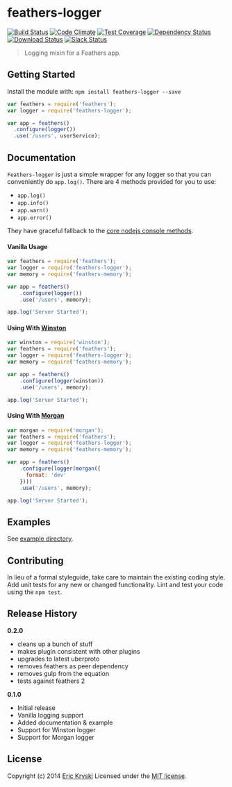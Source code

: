 
# feathers-logger 

[![Build Status](https://secure.travis-ci.org/feathersjs/feathers-logger.png?branch=master)](http://travis-ci.org/feathersjs/feathers-logger)
[![Code Climate](https://codeclimate.com/github/feathersjs/feathers-logger.png)](https://codeclimate.com/github/feathersjs/feathers-logger)
[![Test Coverage](https://codeclimate.com/github/feathersjs/feathers-logger/badges/coverage.svg)](https://codeclimate.com/github/feathersjs/feathers-logger/coverage)
[![Dependency Status](https://img.shields.io/david/feathersjs/feathers-logger.svg?style=flat-square)](https://david-dm.org/feathersjs/feathers-logger)
[![Download Status](https://img.shields.io/npm/dm/feathers-logger.svg?style=flat-square)](https://www.npmjs.com/package/feathers-logger)
[![Slack Status](http://slack.feathersjs.com/badge.svg)](http://slack.feathersjs.com)

> Logging mixin for a Feathers app.

## Getting Started

Install the module with: `npm install feathers-logger --save`

```js
var feathers = require('feathers');
var logger = require('feathers-logger');

var app = feathers()
  .configure(logger())
  .use('/users', userService);
```

## Documentation

`Feathers-logger` is just a simple wrapper for any logger so that you can conveniently do `app.log()`. There are 4 methods provided for you to use:

* `app.log()`
* `app.info()`
* `app.warn()`
* `app.error()`

They have graceful fallback to the [core nodejs console methods](http://nodejs.org/api/stdio.html).

#### Vanilla Usage

```js
var feathers = require('feathers');
var logger = require('feathers-logger');
var memory = require('feathers-memory');

var app = feathers()
    .configure(logger())
    .use('/users', memory);

app.log('Server Started');
```

#### Using With [Winston](https://github.com/flatiron/winston)

```js
var winston = require('winston');
var feathers = require('feathers');
var logger = require('feathers-logger');
var memory = require('feathers-memory');

var app = feathers()
    .configure(logger(winston))
    .use('/users', memory);

app.log('Server Started');
```

#### Using With [Morgan](https://github.com/expressjs/morgan)

```js
var morgan = require('morgan');
var feathers = require('feathers');
var logger = require('feathers-logger');
var memory = require('feathers-memory');

var app = feathers()
    .configure(logger(morgan({
      format: 'dev'
    })))
    .use('/users', memory);

app.log('Server Started');
```

## Examples
See [example directory](https://github.com/feathersjs/feathers-logger/tree/master/example).

## Contributing
In lieu of a formal styleguide, take care to maintain the existing coding style. Add unit tests for any new or changed functionality. Lint and test your code using the `npm test`.

## Release History

__0.2.0__

- cleans up a bunch of stuff
- makes plugin consistent with other plugins
- upgrades to latest uberproto
- removes feathers as peer dependency
- removes gulp from the equation
- tests against feathers 2

__0.1.0__

- Initial release
- Vanilla logging support
- Added documentation & example
- Support for Winston logger
- Support for Morgan logger

## License
Copyright (c) 2014 [Eric Kryski](https://github.com/ekryski)
Licensed under the [MIT license](https://github.com/feathersjs/feathers-logger/blob/master/LICENSE-MIT).
